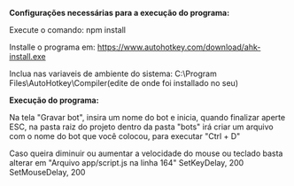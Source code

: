 <b> Configurações necessárias para a execução do programa: </b>

Execute o comando: npm install

Installe o programa em: https://www.autohotkey.com/download/ahk-install.exe

Inclua nas variaveis de ambiente do sistema: C:\Program Files\AutoHotkey\Compiler(edite de onde foi installado no seu)

<b> Execução do programa: </b>

Na tela "Gravar bot", insira um nome do bot e inicia, quando finalizar aperte ESC, na pasta raiz do projeto dentro da pasta "bots" irá criar um arquivo com o nome do bot que você colocou, para executar "Ctrl + D"

Caso queira diminuir ou aumentar a velocidade do mouse ou teclado basta alterar em "Arquivo app/script.js na linha 164"
SetKeyDelay, 200
SetMouseDelay, 200


